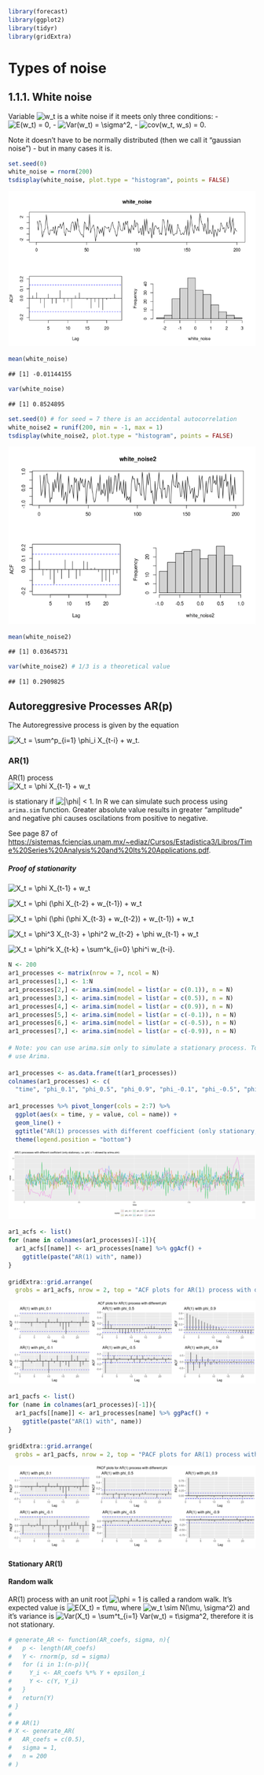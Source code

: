 
``` r
library(forecast)
library(ggplot2)
library(tidyr)
library(gridExtra)
```

# Types of noise

## 1.1.1. White noise

Variable
![w\_t](https://latex.codecogs.com/png.image?%5Cdpi%7B110%7D&space;%5Cbg_white&space;w_t
"w_t") is a white noise if it meets only three conditions: - ![E(w\_t)
= 0](https://latex.codecogs.com/png.image?%5Cdpi%7B110%7D&space;%5Cbg_white&space;E%28w_t%29%20%3D%200
"E(w_t) = 0"), - ![Var(w\_t) =
\\sigma^2](https://latex.codecogs.com/png.image?%5Cdpi%7B110%7D&space;%5Cbg_white&space;Var%28w_t%29%20%3D%20%5Csigma%5E2
"Var(w_t) = \\sigma^2"), - ![cov(w\_t, w\_s)
= 0](https://latex.codecogs.com/png.image?%5Cdpi%7B110%7D&space;%5Cbg_white&space;cov%28w_t%2C%20w_s%29%20%3D%200
"cov(w_t, w_s) = 0").

Note it doesn’t have to be normally distributed (then we call it
“gaussian noise”) - but in many cases it is.

``` r
set.seed(0)
white_noise = rnorm(200)
tsdisplay(white_noise, plot.type = "histogram", points = FALSE)
```

![](types_of_noise_files/figure-gfm/unnamed-chunk-2-1.png)<!-- -->

``` r
mean(white_noise)
```

    ## [1] -0.01144155

``` r
var(white_noise)
```

    ## [1] 0.8524895

``` r
set.seed(0) # for seed = 7 there is an accidental autocorrelation
white_noise2 = runif(200, min = -1, max = 1)
tsdisplay(white_noise2, plot.type = "histogram", points = FALSE)
```

![](types_of_noise_files/figure-gfm/unnamed-chunk-4-1.png)<!-- -->

``` r
mean(white_noise2)
```

    ## [1] 0.03645731

``` r
var(white_noise2) # 1/3 is a theoretical value
```

    ## [1] 0.2909825

## Autoreggresive Processes AR(p)

The Autoregressive process is given by the equation

  
![X\_t = \\sum^p\_{i=1} \\phi\_i X\_{t-i} +
w\_t.](https://latex.codecogs.com/png.image?%5Cdpi%7B110%7D&space;%5Cbg_white&space;X_t%20%3D%20%5Csum%5Ep_%7Bi%3D1%7D%20%5Cphi_i%20X_%7Bt-i%7D%20%2B%20w_t.
"X_t = \\sum^p_{i=1} \\phi_i X_{t-i} + w_t.")  

### AR(1)

AR(1) process   
![X\_t = \\phi X\_{t-1} +
w\_t](https://latex.codecogs.com/png.image?%5Cdpi%7B110%7D&space;%5Cbg_white&space;X_t%20%3D%20%5Cphi%20X_%7Bt-1%7D%20%2B%20w_t
"X_t = \\phi X_{t-1} + w_t")  

is stationary if ![|\\phi|
\< 1](https://latex.codecogs.com/png.image?%5Cdpi%7B110%7D&space;%5Cbg_white&space;%7C%5Cphi%7C%20%3C%201
"|\\phi| \< 1"). In R we can simulate such process using `arima.sim`
function. Greater absolute value results in greater “amplitude” and
negative phi causes oscilations from positive to negative.

See page 87 of
<https://sistemas.fciencias.unam.mx/~ediaz/Cursos/Estadistica3/Libros/Time%20Series%20Analysis%20and%20Its%20Applications.pdf>.

##### Proof of stationarity

  
![X\_t = \\phi X\_{t-1} +
w\_t](https://latex.codecogs.com/png.image?%5Cdpi%7B110%7D&space;%5Cbg_white&space;X_t%20%3D%20%5Cphi%20X_%7Bt-1%7D%20%2B%20w_t
"X_t = \\phi X_{t-1} + w_t")  
  
![ X\_t = \\phi (\\phi X\_{t-2} + w\_{t-1}) +
w\_t](https://latex.codecogs.com/png.image?%5Cdpi%7B110%7D&space;%5Cbg_white&space;%20X_t%20%3D%20%5Cphi%20%28%5Cphi%20X_%7Bt-2%7D%20%2B%20w_%7Bt-1%7D%29%20%2B%20w_t
" X_t = \\phi (\\phi X_{t-2} + w_{t-1}) + w_t")  

  
![ X\_t = \\phi (\\phi (\\phi X\_{t-3} + w\_{t-2}) + w\_{t-1}) +
w\_t](https://latex.codecogs.com/png.image?%5Cdpi%7B110%7D&space;%5Cbg_white&space;%20X_t%20%3D%20%5Cphi%20%28%5Cphi%20%28%5Cphi%20X_%7Bt-3%7D%20%2B%20w_%7Bt-2%7D%29%20%2B%20w_%7Bt-1%7D%29%20%2B%20w_t
" X_t = \\phi (\\phi (\\phi X_{t-3} + w_{t-2}) + w_{t-1}) + w_t")  

  
![X\_t = \\phi^3 X\_{t-3} + \\phi^2 w\_{t-2} + \\phi w\_{t-1} +
w\_t](https://latex.codecogs.com/png.image?%5Cdpi%7B110%7D&space;%5Cbg_white&space;X_t%20%3D%20%5Cphi%5E3%20X_%7Bt-3%7D%20%2B%20%5Cphi%5E2%20w_%7Bt-2%7D%20%2B%20%5Cphi%20w_%7Bt-1%7D%20%2B%20w_t
"X_t = \\phi^3 X_{t-3} + \\phi^2 w_{t-2} + \\phi w_{t-1} + w_t")  

  
![X\_t = \\phi^k X\_{t-k} + \\sum^k\_{i=0} \\phi^i
w\_{t-i}.](https://latex.codecogs.com/png.image?%5Cdpi%7B110%7D&space;%5Cbg_white&space;X_t%20%3D%20%5Cphi%5Ek%20X_%7Bt-k%7D%20%2B%20%5Csum%5Ek_%7Bi%3D0%7D%20%5Cphi%5Ei%20w_%7Bt-i%7D.
"X_t = \\phi^k X_{t-k} + \\sum^k_{i=0} \\phi^i w_{t-i}.")  

``` r
N <- 200
ar1_processes <- matrix(nrow = 7, ncol = N)
ar1_processes[1,] <- 1:N
ar1_processes[2,] <- arima.sim(model = list(ar = c(0.1)), n = N)
ar1_processes[3,] <- arima.sim(model = list(ar = c(0.5)), n = N)
ar1_processes[4,] <- arima.sim(model = list(ar = c(0.9)), n = N)
ar1_processes[5,] <- arima.sim(model = list(ar = c(-0.1)), n = N)
ar1_processes[6,] <- arima.sim(model = list(ar = c(-0.5)), n = N)
ar1_processes[7,] <- arima.sim(model = list(ar = c(-0.9)), n = N)

# Note: you can use arima.sim only to simulate a stationary process. To simulate non-stationary one,
# use Arima.

ar1_processes <- as.data.frame(t(ar1_processes)) 
colnames(ar1_processes) <- c(
  "time", "phi_0.1", "phi_0.5", "phi_0.9", "phi_-0.1", "phi_-0.5", "phi_-0.9")

ar1_processes %>% pivot_longer(cols = 2:7) %>% 
  ggplot(aes(x = time, y = value, col = name)) +
  geom_line() + 
  ggtitle("AR(1) processes with different coefficient (only stationary, i.e. |phi| < 1 allowed by arima.sim)") +
  theme(legend.position = "bottom")
```

![](types_of_noise_files/figure-gfm/unnamed-chunk-6-1.png)<!-- -->

``` r
ar1_acfs <- list()
for (name in colnames(ar1_processes)[-1]){
  ar1_acfs[[name]] <- ar1_processes[name] %>% ggAcf() +
    ggtitle(paste("AR(1) with", name))
}

gridExtra::grid.arrange(
  grobs = ar1_acfs, nrow = 2, top = "ACF plots for AR(1) process with different phi")
```

![](types_of_noise_files/figure-gfm/unnamed-chunk-7-1.png)<!-- -->

``` r
ar1_pacfs <- list()
for (name in colnames(ar1_processes)[-1]){
  ar1_pacfs[[name]] <- ar1_processes[name] %>% ggPacf() +
    ggtitle(paste("AR(1) with", name))
}

gridExtra::grid.arrange(
  grobs = ar1_pacfs, nrow = 2, top = "PACF plots for AR(1) process with different phi")
```

![](types_of_noise_files/figure-gfm/unnamed-chunk-8-1.png)<!-- -->

#### Stationary AR(1)

#### Random walk

AR(1) process with an unit root ![\\phi
= 1](https://latex.codecogs.com/png.image?%5Cdpi%7B110%7D&space;%5Cbg_white&space;%5Cphi%20%3D%201
"\\phi = 1") is called a random walk. It’s expected value is ![E(X\_t) =
t\\mu](https://latex.codecogs.com/png.image?%5Cdpi%7B110%7D&space;%5Cbg_white&space;E%28X_t%29%20%3D%20t%5Cmu
"E(X_t) = t\\mu"), where ![w\_t \\sim N(\\mu,
\\sigma^2)](https://latex.codecogs.com/png.image?%5Cdpi%7B110%7D&space;%5Cbg_white&space;w_t%20%5Csim%20N%28%5Cmu%2C%20%5Csigma%5E2%29
"w_t \\sim N(\\mu, \\sigma^2)") and it’s variance is ![Var(X\_t) =
\\sum^t\_{i=1} Var(w\_t) =
t\\sigma^2](https://latex.codecogs.com/png.image?%5Cdpi%7B110%7D&space;%5Cbg_white&space;Var%28X_t%29%20%3D%20%5Csum%5Et_%7Bi%3D1%7D%20Var%28w_t%29%20%3D%20t%5Csigma%5E2
"Var(X_t) = \\sum^t_{i=1} Var(w_t) = t\\sigma^2"), therefore it is not
stationary.

``` r
# generate_AR <- function(AR_coefs, sigma, n){
#   p <- length(AR_coefs)
#   Y <- rnorm(p, sd = sigma)
#   for (i in 1:(n-p)){
#     Y_i <- AR_coefs %*% Y + epsilon_i
#     Y <- c(Y, Y_i)
#   }
#   return(Y)
# }
# 
# # AR(1)
# X <- generate_AR(
#   AR_coefs = c(0.5),
#   sigma = 1,
#   n = 200
# )
```
